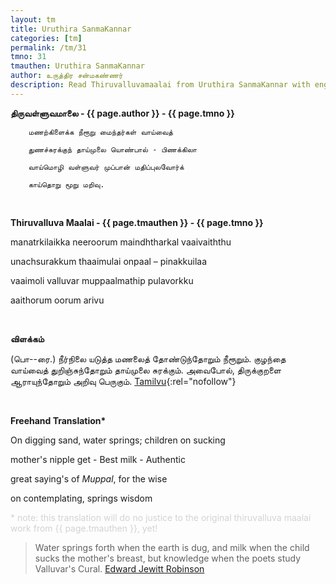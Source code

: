 ```yaml
---
layout: tm
title: Uruthira SanmaKannar
categories: [tm]
permalink: /tm/31
tmno: 31
tmauthen: Uruthira SanmaKannar
author: உருத்திர சன்மகண்ணர்
description: Read Thiruvalluvamaalai from Uruthira SanmaKannar with english translation
---
```


**திருவள்ளுவமாலை - {{ page.author }} - {{ page.tmno }}**

        மணற்கிளைக்க நீரூறு மைந்தர்கள் வாய்வைத்

        துணச்சுரக்குந் தாய்முலை யொண்பால் - பிணக்கிலா

        வாய்மொழி வள்ளுவர் முப்பான் மதிப்புலவோர்க்

        காய்தொறு மூறு மறிவு.

<br>

**Thiruvalluva Maalai - {{ page.tmauthen }} - {{ page.tmno }}**

manatrkilaikka neeroorum maindhtharkal vaaivaiththu

unachsurakkum thaaimulai onpaal – pinakkuilaa

vaaimoli valluvar muppaalmathip pulavorkku

aaithorum oorum arivu

<br>

**விளக்கம்**

(பொ--ரை.) நீர்நிலை யடுத்த மணலைத் தோண்டுந்தோறும் நீரூறும். குழந்தை வாய்வைத் துறிஞ்சுந்தோறும் தாய்முலை சுரக்கும். அவைபோல், திருக்குறளை ஆராயுந்தோறும் அறிவு பெருகும்.
[Tamilvu](http://www.tamilvu.org/library/l2100/html/l2100vur.htm){:rel="nofollow"}

<br>

**Freehand Translation\***

On digging sand, water springs; children on sucking

mother's nipple get - Best milk - Authentic 

great saying's of *Muppal*, for the wise 

on contemplating, springs wisdom

<p style="color: lightgrey;">* note: this translation will do no justice to the original thiruvalluva maalai work from {{ page.tmauthen }}, yet!</p>

> Water springs forth when the earth is dug, and milk when the child sucks the mother's breast, but knowledge when the poets study Valluvar's Cural.
<a href="https://archive.org/details/tamilwisdomtradi0000robi" target="_blank" rel="nofollow">Edward Jewitt Robinson</a>
